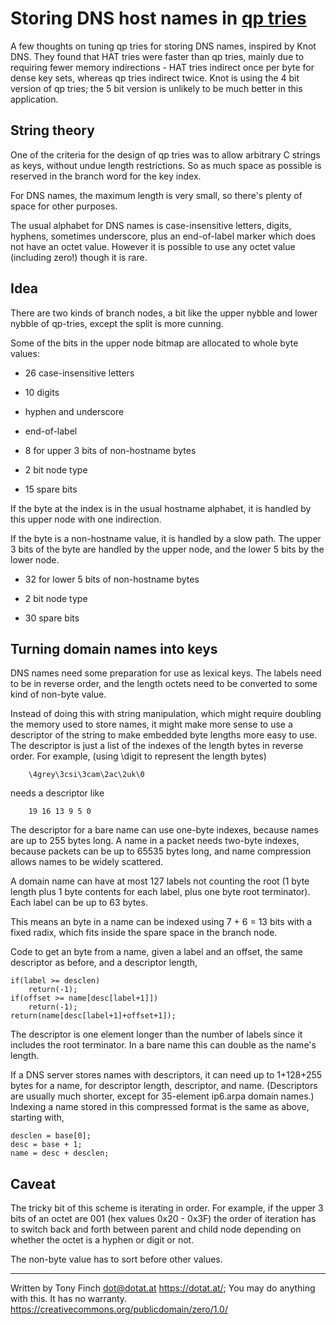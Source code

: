 Storing DNS host names in [qp tries](https://dotat.at/prog/qp)
====================================

A few thoughts on tuning qp tries for storing DNS names, inspired by
Knot DNS. They found that HAT tries were faster than qp tries, mainly
due to requiring fewer memory indirections - HAT tries indirect once
per byte for dense key sets, whereas qp tries indirect twice. Knot is
using the 4 bit version of qp tries; the 5 bit version is unlikely to
be much better in this application.


String theory
--------------

One of the criteria for the design of qp tries was to allow arbitrary
C strings as keys, without undue length restrictions. So as much space
as possible is reserved in the branch word for the key index.

For DNS names, the maximum length is very small, so there's plenty of
space for other purposes.

The usual alphabet for DNS names is case-insensitive letters, digits,
hyphens, sometimes underscore, plus an end-of-label marker which does
not have an octet value. However it is possible to use any octet value
(including zero!) though it is rare.


Idea
----

There are two kinds of branch nodes, a bit like the upper nybble and
lower nybble of qp-tries, except the split is more cunning.

Some of the bits in the upper node bitmap are allocated to whole byte
values:

* 26 case-insensitive letters

* 10 digits

* hyphen and underscore

* end-of-label

* 8 for upper 3 bits of non-hostname bytes

* 2 bit node type

* 15 spare bits

If the byte at the index is in the usual hostname alphabet, it is
handled by this upper node with one indirection.

If the byte is a non-hostname value, it is handled by a slow path. The
upper 3 bits of the byte are handled by the upper node, and the lower
5 bits by the lower node.

* 32 for lower 5 bits of non-hostname bytes

* 2 bit node type

* 30 spare bits


Turning domain names into keys
------------------------------

DNS names need some preparation for use as lexical keys. The labels
need to be in reverse order, and the length octets need to be
converted to some kind of non-byte value.

Instead of doing this with string manipulation, which might require
doubling the memory used to store names, it might make more sense to
use a descriptor of the string to make embedded byte lengths more easy
to use. The descriptor is just a list of the indexes of the length
bytes in reverse order. For example, (using \digit to represent the
length bytes)

        \4grey\3csi\3cam\2ac\2uk\0

needs a descriptor like

        19 16 13 9 5 0

The descriptor for a bare name can use one-byte indexes, because
names are up to 255 bytes long. A name in a packet needs two-byte
indexes, because packets can be up to 65535 bytes long, and name
compression allows names to be widely scattered.

A domain name can have at most 127 labels not counting the root
(1 byte length plus 1 byte contents for each label, plus one byte
root terminator). Each label can be up to 63 bytes.

This means an byte in a name can be indexed using 7 + 6 = 13 bits with
a fixed radix, which fits inside the spare space in the branch node.

Code to get an byte from a name, given a label and an offset, the
same descriptor as before, and a descriptor length,

	if(label >= desclen)
		return(-1);
	if(offset >= name[desc[label+1]])
		return(-1);
	return(name[desc[label+1]+offset+1]);

The descriptor is one element longer than the number of labels since
it includes the root terminator. In a bare name this can double as the
name's length.

If a DNS server stores names with descriptors, it can need up to
1+128+255 bytes for a name, for descriptor length, descriptor, and
name. (Descriptors are usually much shorter, except for 35-element
ip6.arpa domain names.) Indexing a name stored in this compressed
format is the same as above, starting with,

	desclen = base[0];
	desc = base + 1;
	name = desc + desclen;

Caveat
------

The tricky bit of this scheme is iterating in order. For example, if
the upper 3 bits of an octet are 001 (hex values 0x20 - 0x3F) the
order of iteration has to switch back and forth between parent and
child node depending on whether the octet is a hyphen or digit or not.

The non-byte value has to sort before other values.

---------------------------------------------------------------------------

Written by Tony Finch <dot@dotat.at> <https://dotat.at/>;
You may do anything with this. It has no warranty.
<https://creativecommons.org/publicdomain/zero/1.0/>
